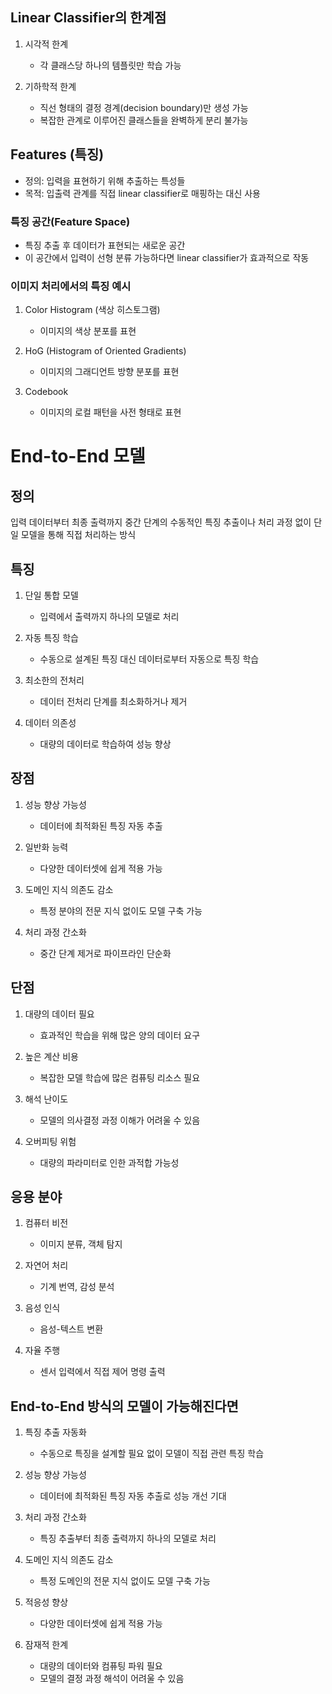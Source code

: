 ## Linear Classifier의 한계점

1. 시각적 한계
   - 각 클래스당 하나의 템플릿만 학습 가능

2. 기하학적 한계
   - 직선 형태의 결정 경계(decision boundary)만 생성 가능
   - 복잡한 관계로 이루어진 클래스들을 완벽하게 분리 불가능

## Features (특징)

- 정의: 입력을 표현하기 위해 추출하는 특성들
- 목적: 입출력 관계를 직접 linear classifier로 매핑하는 대신 사용

### 특징 공간(Feature Space)
- 특징 추출 후 데이터가 표현되는 새로운 공간
- 이 공간에서 입력이 선형 분류 가능하다면 linear classifier가 효과적으로 작동

### 이미지 처리에서의 특징 예시
1. Color Histogram (색상 히스토그램)
   - 이미지의 색상 분포를 표현
   
2. HoG (Histogram of Oriented Gradients)
   - 이미지의 그래디언트 방향 분포를 표현
   
3. Codebook
   - 이미지의 로컬 패턴을 사전 형태로 표현

# End-to-End 모델

## 정의
입력 데이터부터 최종 출력까지 중간 단계의 수동적인 특징 추출이나 처리 과정 없이 단일 모델을 통해 직접 처리하는 방식

## 특징

1. 단일 통합 모델
   - 입력에서 출력까지 하나의 모델로 처리

2. 자동 특징 학습
   - 수동으로 설계된 특징 대신 데이터로부터 자동으로 특징 학습

3. 최소한의 전처리
   - 데이터 전처리 단계를 최소화하거나 제거

4. 데이터 의존성
   - 대량의 데이터로 학습하여 성능 향상

## 장점

1. 성능 향상 가능성
   - 데이터에 최적화된 특징 자동 추출

2. 일반화 능력
   - 다양한 데이터셋에 쉽게 적용 가능

3. 도메인 지식 의존도 감소
   - 특정 분야의 전문 지식 없이도 모델 구축 가능

4. 처리 과정 간소화
   - 중간 단계 제거로 파이프라인 단순화

## 단점

1. 대량의 데이터 필요
   - 효과적인 학습을 위해 많은 양의 데이터 요구

2. 높은 계산 비용
   - 복잡한 모델 학습에 많은 컴퓨팅 리소스 필요

3. 해석 난이도
   - 모델의 의사결정 과정 이해가 어려울 수 있음

4. 오버피팅 위험
   - 대량의 파라미터로 인한 과적합 가능성

## 응용 분야

1. 컴퓨터 비전
   - 이미지 분류, 객체 탐지

2. 자연어 처리
   - 기계 번역, 감성 분석

3. 음성 인식
   - 음성-텍스트 변환

4. 자율 주행
   - 센서 입력에서 직접 제어 명령 출력

## End-to-End 방식의 모델이 가능해진다면

1. 특징 추출 자동화
   - 수동으로 특징을 설계할 필요 없이 모델이 직접 관련 특징 학습

2. 성능 향상 가능성
   - 데이터에 최적화된 특징 자동 추출로 성능 개선 기대

3. 처리 과정 간소화
   - 특징 추출부터 최종 출력까지 하나의 모델로 처리

4. 도메인 지식 의존도 감소
   - 특정 도메인의 전문 지식 없이도 모델 구축 가능

5. 적응성 향상
   - 다양한 데이터셋에 쉽게 적용 가능

6. 잠재적 한계
   - 대량의 데이터와 컴퓨팅 파워 필요
   - 모델의 결정 과정 해석이 어려울 수 있음
